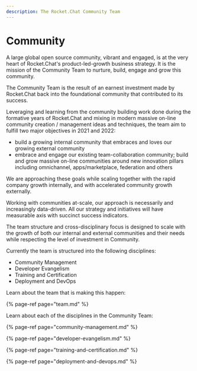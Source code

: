 ```yaml
---
description: The Rocket.Chat Community Team
---
```


# Community

A large global open source community, vibrant and engaged, is at the very heart of Rocket.Chat's product-led-growth business strategy.  It is the mission of the Community Team to nurture, build, engage and grow this community. 

The Community Team is the result of an earnest investment made by Rocket.Chat back into the foundational community that contributed to its success.

Leveraging and learning from the community building work done during the formative years of Rocket.Chat and mixing in modern massive on-line community creation / management ideas and techniques,  the team aim to fulfill two major objectives in 2021 and 2022:

*  build a growing internal community that embraces and loves our growing external community
*  embrace and engage our existing team-collaboration community;  build and grow massive on-line communities around new innovation pillars including omnichannel, apps/marketplace, federation and others

We are approaching these goals while scaling together with the rapid company growth internally, and with accelerated  community growth externally.   

Working with communities at-scale, our approach is necessarily and increasingly data-driven.  All our strategy and initiatives will have measurable axis with succinct success indicators.

The team structure and cross-disciplinary focus is designed to scale with the growth of both our internal and external communities and their needs while respecting the level of investment in Community. 

Currently the team is structured into the following disciplines:

* Community Management
* Developer Evangelism
* Training and Certification
* Deployment and DevOps

Learn about the team that is making this happen:

{% page-ref page="team.md" %}

  
Learn about each of the disciplines in the Community Team:



{% page-ref page="community-management.md" %}

{% page-ref page="developer-evangelism.md" %}

{% page-ref page="training-and-certification.md" %}

{% page-ref page="deployment-and-devops.md" %}













 

  
  




